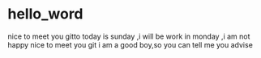 # hello_word
nice to meet you gitto 
today is sunday ,i will be work in monday ,i am not happy
nice to meet you git
i am a good boy,so you can tell me you advise

